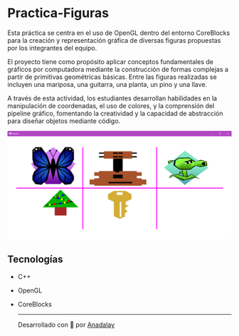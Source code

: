 # Practica-Figuras
Esta práctica se centra en el uso de OpenGL dentro del entorno CoreBlocks para la creación y representación gráfica de diversas figuras propuestas por los integrantes del equipo. 

El proyecto tiene como propósito aplicar conceptos fundamentales de gráficos por computadora mediante la construcción de formas complejas a partir de primitivas geométricas básicas. Entre las figuras realizadas se incluyen una mariposa, una guitarra, una planta, un pino y una llave. 

A través de esta actividad, los estudiantes desarrollan habilidades en la manipulación de coordenadas, el uso de colores, y la comprensión del pipeline gráfico, fomentando la creatividad y la capacidad de abstracción para diseñar objetos mediante código.

![Demostración](Figuras.png)

## Tecnologías

* C++
* OpenGL
* CoreBlocks

  ---
  Desarrollado con 💖 por [Anadalay](https://www.linkedin.com/in/anadalay-laureani/)







